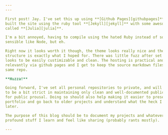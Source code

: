 ```yaml
---
---

First post! Jay. I've set this up using **[Github Pages][githubpages]** and
built the site using the ruby tool **[Jekyll][jekyll]** with some awesome theme
called **[Julia][julia]**.

I'm a bit annoyed, having to compile using the hated Ruby instead of something
sensible like Node, but eh.

Right now it looks worth it though, the theme looks really nice and the
structure is exactly what I hoped for. There was little fuzz after set up and it
looks to be easily custimizable and clean. The hosting is practical and
relevantly via github pages and I get to keep the source markdown files in the
same repo.

**Huzza!**

Going forward, I've set all personal repositories to private, and will try try
to be a bit strict in maintaining only clean and well-documented public projects
for public prousal. Doing so should also help making it easier to present a pro
portfolio and go back to older projects and understand what the heck I made
later.

The purpose of this blog should be to document my projects and whatever deep and
profound stuff I learn and feel like sharing (probably rants mostly).

---
```


[githubpages]: https://pages.github.com/
[jekyll]: https://jekyllrb.com/
[julia]: http://themes.jekyllrc.org/julia/
